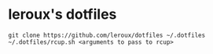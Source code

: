 leroux's dotfiles
=================

```
git clone https://github.com/leroux/dotfiles ~/.dotfiles
~/.dotfiles/rcup.sh <arguments to pass to rcup>
```
